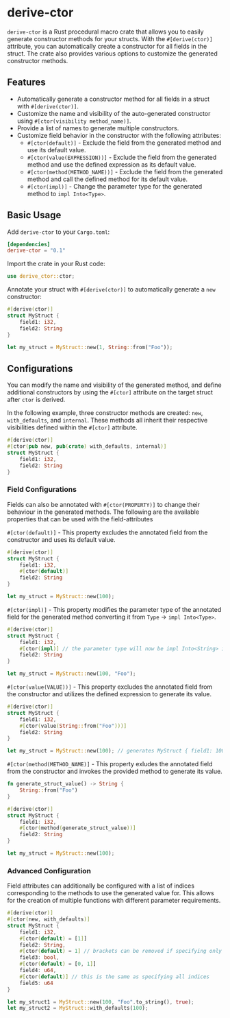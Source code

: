 # derive-ctor

`derive-ctor` is a Rust procedural macro crate that allows you to easily generate constructor methods for your structs. With the `#[derive(ctor)]` attribute, you can automatically create a constructor for all fields in the struct. The crate also provides various options to customize the generated constructor methods.

## Features

- Automatically generate a constructor method for all fields in a struct with `#[derive(ctor)]`.
- Customize the name and visibility of the auto-generated constructor using `#[ctor(visibility method_name)]`.
- Provide a list of names to generate multiple constructors.
- Customize field behavior in the constructor with the following attributes:
    - `#[ctor(default)]` - Exclude the field from the generated method and use its default value.
    - `#[ctor(value(EXPRESSION))]` - Exclude the field from the generated method and use the defined expression as its default value.
    - `#[ctor(method(METHOD_NAME))]` - Exclude the field from the generated method and call the defined method for its default value.
    - `#[ctor(impl)]` - Change the parameter type for the generated method to `impl Into<Type>`.

## Basic Usage

Add `derive-ctor` to your `Cargo.toml`:

```toml
[dependencies]
derive-ctor = "0.1"
```

Import the crate in your Rust code:
```rust
use derive_ctor::ctor;
```

Annotate your struct with `#[derive(ctor)]` to automatically generate a `new` constructor:

```rust
#[derive(ctor)]
struct MyStruct {
    field1: i32,
    field2: String
}

let my_struct = MyStruct::new(1, String::from("Foo"));
```

## Configurations

You can modify the name and visibility of the generated method, and define additional
constructors by using the `#[ctor]` attribute on the target struct after `ctor` is derived.

In the following example, three constructor methods are created: `new`, `with_defaults`, and `internal`.
These methods all inherit their respective visibilities defined within the `#[ctor]` attribute.

```rust
#[derive(ctor)]
#[ctor(pub new, pub(crate) with_defaults, internal)]
struct MyStruct {
    field1: i32,
    field2: String
}
```

### Field Configurations

Fields can also be annotated with `#[ctor(PROPERTY)]` to change their behaviour in the generated methods.
The following are the available properties that can be used with the field-attributes

`#[ctor(default)]` - This property excludes the annotated field from the constructor and uses its default value.
```rust
#[derive(ctor)]
struct MyStruct {
    field1: i32,
    #[ctor(default)]
    field2: String
}

let my_struct = MyStruct::new(100);
```

`#[ctor(impl)]` - This property modifies the parameter type of the annotated field for the generated method
converting it from `Type` -> `impl Into<Type>`.
```rust
#[derive(ctor)]
struct MyStruct {
    field1: i32,
    #[ctor(impl)] // the parameter type will now be impl Into<String> instead of String
    field2: String
}

let my_struct = MyStruct::new(100, "Foo");
```

`#[ctor(value(VALUE))]` - This property excludes the annotated field from the constructor and utilizes the defined expression
to generate its value.
```rust
#[derive(ctor)]
struct MyStruct {
    field1: i32,
    #[ctor(value(String::from("Foo")))]
    field2: String
}

let my_struct = MyStruct::new(100); // generates MyStruct { field1: 100, field2: "foo" }
```

`#[ctor(method(METHOD_NAME)]` - This property exludes the annotated field from the constructor and invokes the provided
method to generate its value.
```rust
fn generate_struct_value() -> String {
    String::from("Foo")
}

#[derive(ctor)]
struct MyStruct {
    field1: i32,
    #[ctor(method(generate_struct_value))]
    field2: String
}

let my_struct = MyStruct::new(100);
```

### Advanced Configuration

Field attributes can additionally be configured with a list of indices corresponding to the methods to use the generated
value for. This allows for the creation of multiple functions with different parameter requirements.

```rust
#[derive(ctor)]
#[ctor(new, with_defaults)]
struct MyStruct {
    field1: i32,
    #[ctor(default) = [1]]
    field2: String,
    #[ctor(default) = 1] // brackets can be removed if specifying only 1 index
    field3: bool,
    #[ctor(default) = [0, 1]]
    field4: u64,
    #[ctor(default)] // this is the same as specifying all indices
    field5: u64
}

let my_struct1 = MyStruct::new(100, "Foo".to_string(), true);
let my_struct2 = MyStruct::with_defaults(100);
```



